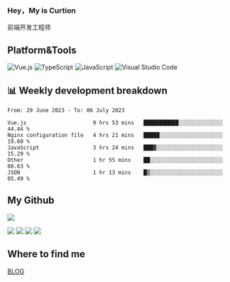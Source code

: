 ### Hey，My is Curtion
前端开发工程师
## Platform&Tools

![Vue.js](https://img.shields.io/badge/-Vue.js-4FC08D?style=flat-square&logo=Vue.js&logoColor=white)
![TypeScript](https://img.shields.io/badge/-TypeScript-007ACC?style=flat-square&logo=typescript&logoColor=white)
![JavaScript](https://img.shields.io/badge/-JavaScript-F7DF1E?style=flat-square&logo=javascript&logoColor=black)
![Visual Studio Code](https://img.shields.io/badge/-VSCode-007ACC?style=flat-square&logo=Visual-Studio-Code&logoColor=white)

## 📊 Weekly development breakdown

<!--START_SECTION:waka-->

```text
From: 29 June 2023 - To: 06 July 2023

Vue.js                     9 hrs 53 mins   ███████████░░░░░░░░░░░░░░   44.44 %
Nginx configuration file   4 hrs 21 mins   █████░░░░░░░░░░░░░░░░░░░░   19.60 %
JavaScript                 3 hrs 24 mins   ███▓░░░░░░░░░░░░░░░░░░░░░   15.29 %
Other                      1 hr 55 mins    ██░░░░░░░░░░░░░░░░░░░░░░░   08.63 %
JSON                       1 hr 13 mins    █▒░░░░░░░░░░░░░░░░░░░░░░░   05.49 %
```

<!--END_SECTION:waka-->

## My Github

![](http://github-profile-summary-cards.vercel.app/api/cards/profile-details?username=curtion&theme=nord_bright)

![](http://github-profile-summary-cards.vercel.app/api/cards/stats?username=curtion&theme=nord_bright)
![](http://github-profile-summary-cards.vercel.app/api/cards/productive-time?username=curtion&theme=nord_bright&utcOffset=8)
![](http://github-profile-summary-cards.vercel.app/api/cards/repos-per-language?username=curtion&theme=nord_bright)
![](http://github-profile-summary-cards.vercel.app/api/cards/most-commit-language?username=curtion&theme=nord_bright)

## Where to find me

[BLOG](https://blog.3gxk.net)
